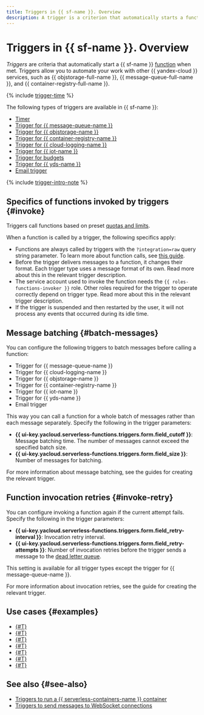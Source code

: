 ```yaml
---
title: Triggers in {{ sf-name }}. Overview
description: A trigger is a criterion that automatically starts a function when met. With triggers, you can automate your work with other {{ yandex-cloud }} services, e.g., Yandex Object Storage, Yandex Message Queue, and Yandex IoT Core.
---
```


# Triggers in {{ sf-name }}. Overview

_Triggers_ are criteria that automatically start a {{ sf-name }} [function](../function.md) when met. Triggers allow you to automate your work with other {{ yandex-cloud }} services, such as {{ objstorage-full-name }}, {{ message-queue-full-name }}, and {{ container-registry-full-name }}. 

{% include [trigger-time](../../../_includes/functions/trigger-time.md) %}

The following types of triggers are available in {{ sf-name }}: 
* [Timer](timer.md)
* [Trigger for {{ message-queue-name }}](ymq-trigger.md)
* [Trigger for {{ objstorage-name }}](os-trigger.md)
* [Trigger for {{ container-registry-name }}](cr-trigger.md)
* [Trigger for {{ cloud-logging-name }}](cloud-logging-trigger.md)
* [Trigger for {{ iot-name }}](iot-core-trigger.md)
* [Trigger for budgets](budget-trigger.md)
* [Trigger for {{ yds-name }}](data-streams-trigger.md)
* [Email trigger](mail-trigger.md)

{% include [trigger-intro-note](../../../_includes/functions/trigger-intro-note.md) %}

## Specifics of functions invoked by triggers {#invoke}

Triggers call functions based on preset [quotas and limits](../../../functions/concepts/limits.md).

When a function is called by a trigger, the following specifics apply:
- Functions are always called by triggers with the `?integration=raw` query string parameter. To learn more about function calls, see [this guide](../function-invoke.md).
- Before the trigger delivers messages to a function, it changes their format. Each trigger type uses a message format of its own. Read more about this in the relevant trigger description.
- The service account used to invoke the function needs the `{{ roles-functions-invoker }}` role. Other roles required for the trigger to operate correctly depend on trigger type. Read more about this in the relevant trigger description.
- If the trigger is suspended and then restarted by the user, it will not process any events that occurred during its idle time.

## Message batching {#batch-messages}

You can configure the following triggers to batch messages before calling a function:

* Trigger for {{ message-queue-name }}
* Trigger for {{ cloud-logging-name }}
* Trigger for {{ objstorage-name }}
* Trigger for {{ container-registry-name }}
* Trigger for {{ iot-name }}
* Trigger for {{ yds-name }}
* Email trigger

This way you can call a function for a whole batch of messages rather than each message separately. Specify the following in the trigger parameters:

* **{{ ui-key.yacloud.serverless-functions.triggers.form.field_cutoff }}**: Message batching time. The number of messages cannot exceed the specified batch size.
* **{{ ui-key.yacloud.serverless-functions.triggers.form.field_size }}**: Number of messages for batching.

For more information about message batching, see the guides for creating the relevant trigger.

## Function invocation retries {#invoke-retry}

You can configure invoking a function again if the current attempt fails. Specify the following in the trigger parameters:

* **{{ ui-key.yacloud.serverless-functions.triggers.form.field_retry-interval }}**: Invocation retry interval.
* **{{ ui-key.yacloud.serverless-functions.triggers.form.field_retry-attempts }}**: Number of invocation retries before the trigger sends a message to the [dead letter queue](../dlq.md).

This setting is available for all trigger types except the trigger for {{ message-queue-name }}.

For more information about invocation retries, see the guide for creating the relevant trigger.

## Use cases {#examples}

* [{#T}](../../tutorials/data-recording.md)
* [{#T}](../../tutorials/events-from-postbox-to-yds.md)
* [{#T}](../../tutorials/logging-functions.md)
* [{#T}](../../tutorials/logging.md)
* [{#T}](../../tutorials/regular-launch-datasphere.md)
* [{#T}](../../tutorials/serverless-trigger-budget-vm.md)
* [{#T}](../../tutorials/video-converting-queue.md)

## See also {#see-also}

* [Triggers to run a {{ serverless-containers-name }} container](../../../serverless-containers/concepts/trigger/index.md)
* [Triggers to send messages to WebSocket connections](../../../api-gateway/concepts/trigger/index.md)
